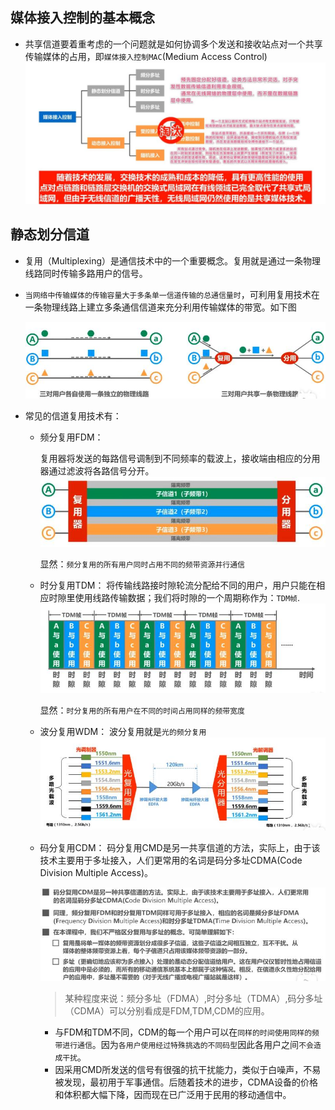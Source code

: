 ## 媒体接入控制的基本概念

 - 共享信道要着重考虑的一个问题就是如何协调多个发送和接收站点对一个共享传输媒体的占用，即`媒体接入控制MAC`(Medium Access Control)
 ![图片](../imgs/network/84.jpg)
## 静态划分信道
   - 复用（Multiplexing）是通信技术中的一个重要概念。复用就是通过一条物理线路同时传输多路用户的信号。
   - `当网络中传输媒体的传输容量大于多条单一信道传输的总通信量时`，可利用复用技术在一条物理线路上建立多条通信信道来充分利用传输媒体的带宽。如下图

     ![图片](../imgs/network/85.jpg)

   - 常见的信道复用技术有：
     - 频分复用FDM：

        复用器将发送的每路信号调制到不同频率的载波上，接收端由相应的分用器通过滤波将各路信号分开。
        ![图片](../imgs/network/86.jpg)

        显然：`频分复用的所有用户同时占用不同的频带资源并行通信`

     - 时分复用TDM：
        将传输线路接时隙轮流分配给不同的用户，用户只能在相应时隙里使用线路传输数据；我们将时隙的一个周期称作为：`TDM帧`.
        ![图片](../imgs/network/87.jpg)

        显然：`时分复用的所有用户在不同的时间占用同样的频带宽度`

     - 波分复用WDM：
        波分复用就是`光的频分复用`
        ![图片](../imgs/network/88.jpg)

     - 码分复用CDM：
       码分复用CMD是另一共享信道的方法，实际上，由于该技术主要用于多址接入，人们更常用的名词是码分多址CDMA(Code Division Multiple Access)。

        ![图片](../imgs/network/89.jpg)


          > 某种程度来说：频分多址（FDMA）,时分多址（TDMA）,码分多址（CDMA）可以分别看成是FDM,TDM,CDM的应用。

       - 与FDM和TDM不同，CDM的每一个用户可以在`同样的时间使用同样的频带进行通信`。因为`各用户使用经过特殊挑选的不同码型`因此各用户之间`不会造成干扰`。
       - 因采用CMD所发送的信号有很强的抗干扰能力，类似于白噪声，不易被发现，最初用于军事通信。后随着技术的进步，CDMA设备的价格和体积都大幅下降，因而现在已广泛用于民用的移动通信中。





     
